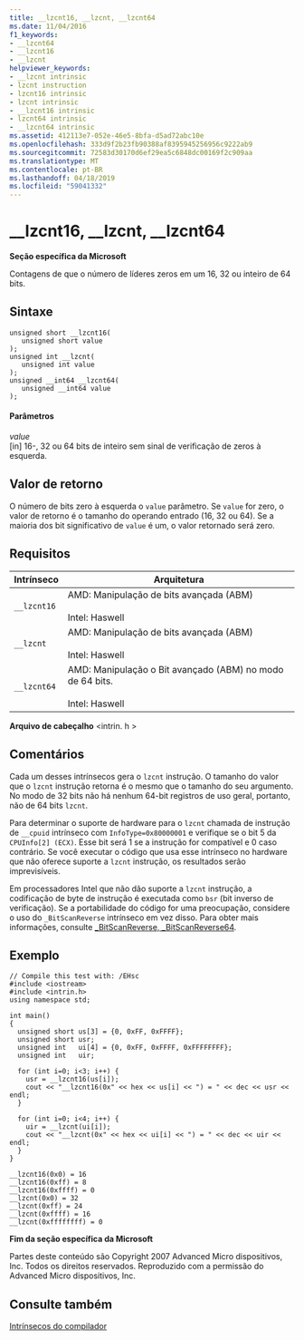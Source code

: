```yaml
---
title: __lzcnt16, __lzcnt, __lzcnt64
ms.date: 11/04/2016
f1_keywords:
- __lzcnt64
- __lzcnt16
- __lzcnt
helpviewer_keywords:
- __lzcnt intrinsic
- lzcnt instruction
- lzcnt16 intrinsic
- lzcnt intrinsic
- __lzcnt16 intrinsic
- lzcnt64 intrinsic
- __lzcnt64 intrinsic
ms.assetid: 412113e7-052e-46e5-8bfa-d5ad72abc10e
ms.openlocfilehash: 333d9f2b23fb90388af8395945256956c9222ab9
ms.sourcegitcommit: 72583d30170d6ef29ea5c6848dc00169f2c909aa
ms.translationtype: MT
ms.contentlocale: pt-BR
ms.lasthandoff: 04/18/2019
ms.locfileid: "59041332"
---
```

# <a name="lzcnt16-lzcnt-lzcnt64"></a>__lzcnt16, __lzcnt, __lzcnt64

**Seção específica da Microsoft**

Contagens de que o número de líderes zeros em um 16, 32 ou inteiro de 64 bits.

## <a name="syntax"></a>Sintaxe

```
unsigned short __lzcnt16(
   unsigned short value
);
unsigned int __lzcnt(
   unsigned int value
);
unsigned __int64 __lzcnt64(
   unsigned __int64 value
);
```

#### <a name="parameters"></a>Parâmetros

*value*<br/>
[in] 16-, 32 ou 64 bits de inteiro sem sinal de verificação de zeros à esquerda.

## <a name="return-value"></a>Valor de retorno

O número de bits zero à esquerda o `value` parâmetro. Se `value` for zero, o valor de retorno é o tamanho do operando entrado (16, 32 ou 64). Se a maioria dos bit significativo de `value` é um, o valor retornado será zero.

## <a name="requirements"></a>Requisitos

|Intrínseco|Arquitetura|
|---------------|------------------|
|`__lzcnt16`|AMD: Manipulação de bits avançada (ABM)<br /><br /> Intel: Haswell|
|`__lzcnt`|AMD: Manipulação de bits avançada (ABM)<br /><br /> Intel: Haswell|
|`__lzcnt64`|AMD: Manipulação o Bit avançado (ABM) no modo de 64 bits.<br /><br /> Intel: Haswell|

**Arquivo de cabeçalho** \<intrin. h >

## <a name="remarks"></a>Comentários

Cada um desses intrínsecos gera o `lzcnt` instrução.  O tamanho do valor que o `lzcnt` instrução retorna é o mesmo que o tamanho do seu argumento.  No modo de 32 bits não há nenhum 64-bit registros de uso geral, portanto, não de 64 bits `lzcnt`.

Para determinar o suporte de hardware para o `lzcnt` chamada de instrução de `__cpuid` intrínseco com `InfoType=0x80000001` e verifique se o bit 5 da `CPUInfo[2] (ECX)`. Esse bit será 1 se a instrução for compatível e 0 caso contrário. Se você executar o código que usa esse intrínseco no hardware que não oferece suporte a `lzcnt` instrução, os resultados serão imprevisíveis.

Em processadores Intel que não dão suporte a `lzcnt` instrução, a codificação de byte de instrução é executada como `bsr` (bit inverso de verificação). Se a portabilidade do código for uma preocupação, considere o uso do `_BitScanReverse` intrínseco em vez disso. Para obter mais informações, consulte [_BitScanReverse, _BitScanReverse64](../intrinsics/bitscanreverse-bitscanreverse64.md).

## <a name="example"></a>Exemplo

```
// Compile this test with: /EHsc
#include <iostream>
#include <intrin.h>
using namespace std;

int main()
{
  unsigned short us[3] = {0, 0xFF, 0xFFFF};
  unsigned short usr;
  unsigned int   ui[4] = {0, 0xFF, 0xFFFF, 0xFFFFFFFF};
  unsigned int   uir;

  for (int i=0; i<3; i++) {
    usr = __lzcnt16(us[i]);
    cout << "__lzcnt16(0x" << hex << us[i] << ") = " << dec << usr << endl;
  }

  for (int i=0; i<4; i++) {
    uir = __lzcnt(ui[i]);
    cout << "__lzcnt(0x" << hex << ui[i] << ") = " << dec << uir << endl;
  }
}
```

```Output
__lzcnt16(0x0) = 16
__lzcnt16(0xff) = 8
__lzcnt16(0xffff) = 0
__lzcnt(0x0) = 32
__lzcnt(0xff) = 24
__lzcnt(0xffff) = 16
__lzcnt(0xffffffff) = 0
```

**Fim da seção específica da Microsoft**

Partes deste conteúdo são Copyright 2007 Advanced Micro dispositivos, Inc. Todos os direitos reservados. Reproduzido com a permissão do Advanced Micro dispositivos, Inc.

## <a name="see-also"></a>Consulte também

[Intrínsecos do compilador](../intrinsics/compiler-intrinsics.md)
